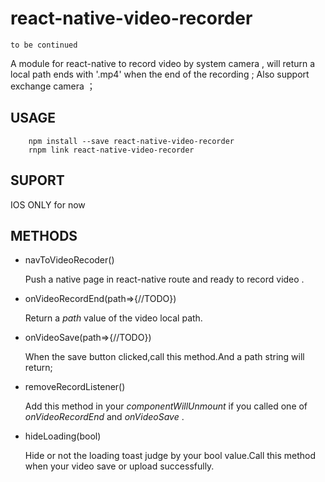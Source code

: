 # react-native-video-recorder
`to be continued`

A module for react-native to record video by system camera ,  will return a local path ends with '.mp4' when the end of the recording ; Also support exchange camera ；

## USAGE

        npm install --save react-native-video-recorder
        rnpm link react-native-video-recorder

## SUPORT

IOS ONLY for now

## METHODS

* navToVideoRecoder()

    Push a native page in react-native route and ready to record video .
    
* onVideoRecordEnd(path=>{//TODO})

    Return a *path* value of the video local path.
    
* onVideoSave(path=>{//TODO})

    When the save button clicked,call this method.And a path string will return;
    
* removeRecordListener()

    Add this method in your *componentWillUnmount* if you called one of *onVideoRecordEnd* and *onVideoSave* .
    
* hideLoading(bool)
    
    Hide or not the loading toast judge by your bool value.Call this method when your video save or upload successfully.
   

